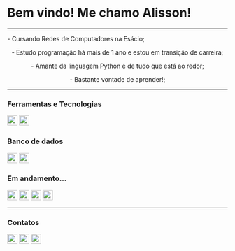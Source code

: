 **<h1>Bem vindo! Me chamo Alisson!</h1>**
<hr>
<p align="justify">- Cursando Redes de Computadores na Esácio;</p>
<p align="center">- Estudo programação há mais de 1 ano e estou em transição de carreira;</p>
<p align="center">- Amante da linguagem Python e de tudo que está ao redor;</p>
<p align="center">- Bastante vontade de aprender!;</p>
<hr>

**<h3>Ferramentas e Tecnologias</h3>**
  <p><img src="https://img.shields.io/badge/Python-3776AB?style=for-the-badge&logo=python&logoColor=white" height="23"/>
  <img src="https://img.shields.io/badge/PyCharm-000000.svg?&style=for-the-badge&logo=PyCharm&logoColor=white" height="23"/>
  <imgsrc="https://img.shields.io/badge/Windows-0078D6?style=for-the-badge&logo=windows&logoColor=white" height="23"</p>

**<h3>Banco de dados</h3>**
  <p><img src="https://img.shields.io/badge/MySQL-00000F?style=for-the-badge&logo=mysql&logoColor=white" height="23"/>
  <img src="https://img.shields.io/badge/SQLite-07405E?style=for-the-badge&logo=sqlite&logoColor=white" height="23"/></p>

**<h3>Em andamento...</h3>**
  <p><img src="https://img.shields.io/badge/Flask-000000?style=for-the-badge&logo=flask&logoColor=white" height="23"/>
  <img src="https://img.shields.io/badge/HTML5-E34F26?style=for-the-badge&logo=html5&logoColor=white" height="23"/>
  <img src="https://img.shields.io/badge/CSS3-1572B6?style=for-the-badge&logo=css3&logoColor=white" height="23"/>
  <img src="https://img.shields.io/badge/Bootstrap-563D7C?style=for-the-badge&logo=bootstrap&logoColor=white" height="23"/></p>
<hr>

**<h3>Contatos</h3>**
<div>
<a href="https://instagram.com/alencar.st" target="_blank"><img src="https://img.shields.io/badge/-Instagram-%23E4405F?style=for-the-badge&logo=instagram&logoColor=white" target="_blank" height="23"></a>
<a href = "mailto:alissonsts910@gmail.com"><img src="https://img.shields.io/badge/Gmail-D14836?style=for-the-badge&logo=gmail&logoColor=white" target="_blank" height="23"></a>
<a href="https://www.linkedin.com/in/alisson-alencar99/" target="_blank" height="23"><img src="https://img.shields.io/badge/-LinkedIn-%230077B5?style=for-the-badge&logo=linkedin&logoColor=white" target="_blank" height="23"></a>
</div>
